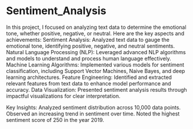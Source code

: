 # Sentiment_Analysis
In this project, I focused on analyzing text data to determine the emotional tone, whether positive, negative, or neutral. Here are the key aspects and achievements:
Sentiment Analysis: Analyzed text data to gauge the emotional tone, identifying positive, negative, and neutral sentiments.
Natural Language Processing (NLP): Leveraged advanced NLP algorithms and models to understand and process human language effectively.
Machine Learning Algorithms: Implemented various models for sentiment classification, including Support Vector Machines, Naive Bayes, and deep learning architectures.
Feature Engineering: Identified and extracted relevant features from text data to enhance model performance and accuracy.
Data Visualization: Presented sentiment analysis results through impactful visualizations for clear interpretation.

Key Insights:
Analyzed sentiment distribution across 10,000 data points.
Observed an increasing trend in sentiment over time.
Noted the highest sentiment score of 250 in the year 2019.
